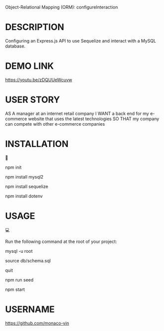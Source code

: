 Object-Relational Mapping (ORM): configureInteraction

# DESCRIPTION

Configuring an Express.js API to use Sequelize and interact with a MySQL database.

# DEMO LINK

https://youtu.be/zDQUUeWcuvw

# USER STORY

AS A manager at an internet retail company
I WANT a back end for my e-commerce website that uses the latest technologies
SO THAT my company can compete with other e-commerce companies

# INSTALLATION

💾

npm init

npm install mysql2

npm install sequelize

npm install dotenv

# USAGE

💻

Run the following command at the root of your project:

mysql -u root

source db/schema.sql

quit

npm run seed

npm start

# USERNAME

https://github.com/monaco-vin
